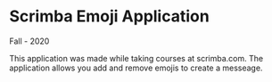 # Scrimba Emoji Application

Fall - 2020
		
This application was made while taking courses at scrimba.com.
The application allows you add and remove emojis to create a messeage.
